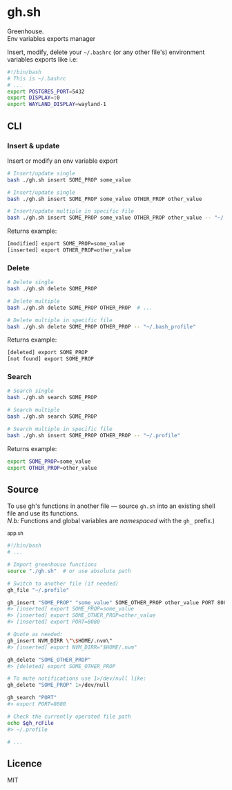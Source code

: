 # gh.sh
Greenhouse.  
Env variables exports manager

Insert, modify, delete your `~/.bashrc` (or any other file's) environment variables exports like i.e:

```sh
#!/bin/bash
# This is ~/.bashrc
# ...
export POSTGRES_PORT=5432
export DISPLAY=:0
export WAYLAND_DISPLAY=wayland-1
```

## CLI

### Insert &amp; update

Insert or modify an env variable export

```sh
# Insert/update single
bash ./gh.sh insert SOME_PROP some_value

# Insert/update single 
bash ./gh.sh insert SOME_PROP some_value OTHER_PROP other_value 

# Insert/update multiple in specific file
bash ./gh.sh insert SOME_PROP some_value OTHER_PROP other_value -- "~/.profile"
```

Returns example:

```sh
[modified] export SOME_PROP=some_value
[inserted] export OTHER_PROP=other_value
```

### Delete

```sh
# Delete single
bash ./gh.sh delete SOME_PROP

# Delete multiple
bash ./gh.sh delete SOME_PROP OTHER_PROP  # ...

# Delete multiple in specific file
bash ./gh.sh delete SOME_PROP OTHER_PROP -- "~/.bash_profile"
```

Returns example:

```sh
[deleted] export SOME_PROP
[not found] export SOME_PROP
```

### Search

```sh
# Search single
bash ./gh.sh search SOME_PROP

# Search multiple
bash ./gh.sh search SOME_PROP 

# Search multiple in specific file
bash ./gh.sh insert SOME_PROP OTHER_PROP -- "~/.profile"
```

Returns example:

```sh
export SOME_PROP=some_value
export OTHER_PROP=other_value
```

## Source

To use gh's functions in another file — source `gh.sh` into an existing shell file and use its functions.  
*N.b:* Functions and global variables are *namespaced* with the `gh_` prefix.)

<sub>app.sh</sub>

```sh
#!/bin/bash
# ...

# Import greenhouse functions
source "./gh.sh"  # or use absolute path

# Switch to another file (if needed)
gh_file "~/.profile"

gh_insert "SOME_PROP" "some_value" SOME_OTHER_PROP other_value PORT 8080
#> [inserted] export SOME_PROP=some_value
#> [inserted] export SOME_OTHER_PROP=other_value
#> [inserted] export PORT=8080

# Quote as needed:
gh_insert NVM_DIRR \"\$HOME/.nvm\" 
#> [inserted] export NVM_DIRR="$HOME/.nvm"

gh_delete "SOME_OTHER_PROP"
#> [deleted] export SOME_OTHER_PROP

# To mute notifications use 1>/dev/null like:
gh_delete "SOME_PROP" 1>/dev/null

gh_search "PORT"
#> export PORT=8080

# Check the currently operated file path
echo $gh_rcFile 
#> ~/.profile

# ...
```

## Licence

MIT
